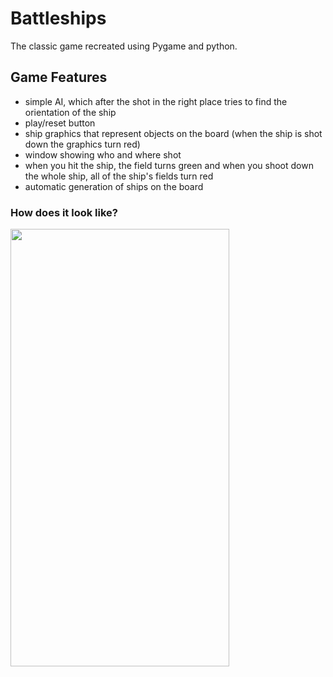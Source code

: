 # Battleships

The classic game recreated using Pygame and python.

## Game Features
- simple AI, which after the shot in the right place tries to find the orientation of the ship
- play/reset button
- ship graphics that represent objects on the board (when the ship is shot down the graphics turn red)
- window showing who and where shot
- when you hit the ship, the field turns green and when you shoot down the whole ship, all of the ship's fields turn red
- automatic generation of ships on the board<br/>

### How does it look like?<br/>
<img src="https://imgur.com/jYTG9XO" width="350px" height="700px"/>
